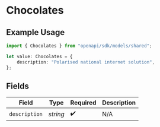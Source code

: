 # Chocolates

## Example Usage

```typescript
import { Chocolates } from "openapi/sdk/models/shared";

let value: Chocolates = {
    description: "Polarised national internet solution",
};
```

## Fields

| Field              | Type               | Required           | Description        |
| ------------------ | ------------------ | ------------------ | ------------------ |
| `description`      | *string*           | :heavy_check_mark: | N/A                |